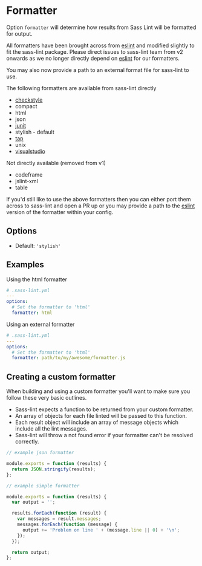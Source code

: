 # Formatter

Option `formatter` will determine how results from Sass Lint will be formatted for output.

All formatters have been brought across from [eslint](https://github.com/eslint/eslint) and modified slightly to fit the sass-lint package. Please direct issues to sass-lint team from v2 onwards as we no longer directly depend on [eslint](https://github.com/eslint/eslint) for our formatters.

You may also now provide a path to an external format file for sass-lint to use.

The following formatters are available from sass-lint directly

* [checkstyle](http://checkstyle.sourceforge.net/)
* compact
* html
* json
* [junit](http://junit.org/)
* stylish - default
* [tap](https://github.com/sindresorhus/awesome-tap)
* unix
* [visualstudio](https://www.visualstudio.com/)


Not directly available (removed from v1)
* codeframe
* jslint-xml
* table

If you'd still like to use the above formatters then you can either port them across to sass-lint and open a PR up or you may provide a path to the [eslint](https://github.com/eslint/eslint/tree/master/lib/formatters) version of the formatter within your config.

## Options

* Default: `'stylish'`


## Examples

Using the html formatter

```yml
# .sass-lint.yml
---
options:
  # Set the formatter to 'html'
  formatter: html
```

Using an external formatter

```yml
# .sass-lint.yml
---
options:
  # Set the formatter to 'html'
  formatter: path/to/my/awesome/formatter.js
```

## Creating a custom formatter

When building and using a custom formatter you'll want to make sure you follow these very basic outlines.

* Sass-lint expects a function to be returned from your custom formatter.
* An array of objects for each file linted will be passed to this function.
* Each result object will include an array of message objects which include all the lint messages.
* Sass-lint will throw a not found error if your formatter can't be resolved correctly.

```js
// example json formatter

module.exports = function (results) {
  return JSON.stringify(results);
};
```

```js
// example simple formatter

module.exports = function (results) {
  var output = '';

  results.forEach(function (result) {
    var messages = result.messages;
    messages.forEach(function (message) {
      output += 'Problem on line ' + (message.line || 0) + '\n';
    });
  });

  return output;
};
```
